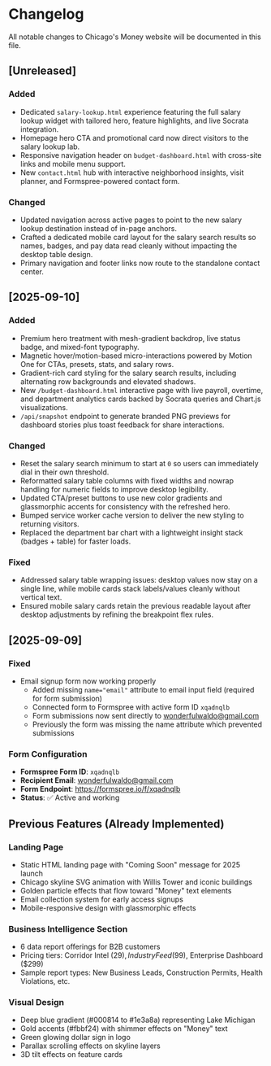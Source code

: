 # Changelog

All notable changes to Chicago's Money website will be documented in this file.

## [Unreleased]

### Added
- Dedicated `salary-lookup.html` experience featuring the full salary lookup widget with tailored hero, feature highlights, and live Socrata integration.
- Homepage hero CTA and promotional card now direct visitors to the salary lookup lab.
- Responsive navigation header on `budget-dashboard.html` with cross-site links and mobile menu support.
- New `contact.html` hub with interactive neighborhood insights, visit planner, and Formspree-powered contact form.

### Changed
- Updated navigation across active pages to point to the new salary lookup destination instead of in-page anchors.
- Crafted a dedicated mobile card layout for the salary search results so names, badges, and pay data read cleanly without
  impacting the desktop table design.
- Primary navigation and footer links now route to the standalone contact center.

## [2025-09-10]

### Added
- Premium hero treatment with mesh-gradient backdrop, live status badge, and mixed-font typography.
- Magnetic hover/motion-based micro-interactions powered by Motion One for CTAs, presets, stats, and salary rows.
- Gradient-rich card styling for the salary search results, including alternating row backgrounds and elevated shadows.
- New `/budget-dashboard.html` interactive page with live payroll, overtime, and department analytics cards backed by Socrata queries and Chart.js visualizations.
- `/api/snapshot` endpoint to generate branded PNG previews for dashboard stories plus toast feedback for share interactions.

### Changed
- Reset the salary search minimum to start at `0` so users can immediately dial in their own threshold.
- Reformatted salary table columns with fixed widths and nowrap handling for numeric fields to improve desktop legibility.
- Updated CTA/preset buttons to use new color gradients and glassmorphic accents for consistency with the refreshed hero.
- Bumped service worker cache version to deliver the new styling to returning visitors.
- Replaced the department bar chart with a lightweight insight stack (badges + table) for faster loads.


### Fixed
- Addressed salary table wrapping issues: desktop values now stay on a single line, while mobile cards stack labels/values cleanly without vertical text.
- Ensured mobile salary cards retain the previous readable layout after desktop adjustments by refining the breakpoint flex rules.

## [2025-09-09]

### Fixed
- Email signup form now working properly
  - Added missing `name="email"` attribute to email input field (required for form submission)
  - Connected form to Formspree with active form ID `xqadnqlb`
  - Form submissions now sent directly to wonderfulwaldo@gmail.com
  - Previously the form was missing the name attribute which prevented submissions

### Form Configuration
- **Formspree Form ID**: `xqadnqlb`
- **Recipient Email**: wonderfulwaldo@gmail.com
- **Form Endpoint**: https://formspree.io/f/xqadnqlb
- **Status**: ✅ Active and working

## Previous Features (Already Implemented)

### Landing Page
- Static HTML landing page with "Coming Soon" message for 2025 launch
- Chicago skyline SVG animation with Willis Tower and iconic buildings
- Golden particle effects that flow toward "Money" text elements
- Email collection system for early access signups
- Mobile-responsive design with glassmorphic effects

### Business Intelligence Section
- 6 data report offerings for B2B customers
- Pricing tiers: Corridor Intel ($29), Industry Feed ($99), Enterprise Dashboard ($299)
- Sample report types: New Business Leads, Construction Permits, Health Violations, etc.

### Visual Design
- Deep blue gradient (#000814 to #1e3a8a) representing Lake Michigan
- Gold accents (#fbbf24) with shimmer effects on "Money" text
- Green glowing dollar sign in logo
- Parallax scrolling effects on skyline layers
- 3D tilt effects on feature cards
